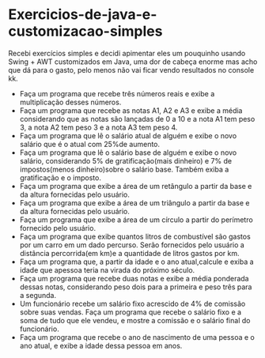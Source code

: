# Exercicios-de-java-e-customizacao-simples

Recebi exercícios simples e decidi apimentar eles um pouquinho usando Swing + AWT customizados
em Java, uma dor de cabeça enorme mas acho que dá para o gasto, pelo menos não vai ficar vendo
resultados no console kk.


- Faça um programa que recebe três números reais e exibe a multiplicação desses números.
- Faça um programa que recebe as notas A1, A2 e A3 e exibe a média considerando que as notas são lançadas de 0 a 10 e a nota A1 tem peso 3, a nota A2 tem peso 3 e a nota A3 tem peso 4.
- Faça um programa que lê o salário atual de alguém e exibe o novo salário que é o atual com 25%de aumento.
- Faça um programa que lê o salário base de alguém e exibe o novo salário, considerando 5% de gratificação(mais dinheiro) e 7% de impostos(menos dinheiro)sobre o salário base. Também exiba a gratificação e o imposto.
- Faça um programa que exibe a área de um retângulo a partir da base e da altura fornecidas pelo usuário.
- Faça um programa que exibe a área de um triângulo a partir da base e da altura fornecidas pelo usuário.
- Faça um programa que exibe a área de um círculo a partir do perímetro fornecido pelo usuário.
- Faça  um  programa  que exibe  quantos  litros  de  combustível  são  gastos  por  um  carro  em  um dado percurso. Serão fornecidos pelo usuário a distância percorrida(em km)e a quantidade de litros gastos por km.
- Faça um programa que, a partir da idade e o ano atual,calcule e exiba a idade que apessoa teria na virada do próximo século.
- Faça um programa que recebe duas notas e exibe a média ponderada dessas notas, considerando peso dois para a primeira e peso três para a segunda.
- Um funcionário recebe um salário fixo acrescido de 4% de comissão sobre suas vendas. Faça um programa que recebe o salário fixo e a soma de tudo que ele vendeu, e mostre a comissão e o salário final do funcionário.
- Faça um programa que recebe o ano de nascimento de uma pessoa e o ano atual, e exibe a idade dessa pessoa em anos.

